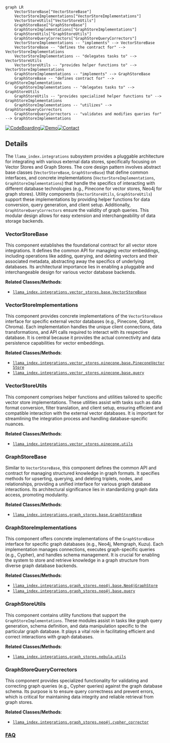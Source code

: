 ```mermaid
graph LR
    VectorStoreBase["VectorStoreBase"]
    VectorStoreImplementations["VectorStoreImplementations"]
    VectorStoreUtils["VectorStoreUtils"]
    GraphStoreBase["GraphStoreBase"]
    GraphStoreImplementations["GraphStoreImplementations"]
    GraphStoreUtils["GraphStoreUtils"]
    GraphStoreQueryCorrectors["GraphStoreQueryCorrectors"]
    VectorStoreImplementations -- "implements" --> VectorStoreBase
    VectorStoreBase -- "defines the contract for" --> VectorStoreImplementations
    VectorStoreImplementations -- "delegates tasks to" --> VectorStoreUtils
    VectorStoreUtils -- "provides helper functions to" --> VectorStoreImplementations
    GraphStoreImplementations -- "implements" --> GraphStoreBase
    GraphStoreBase -- "defines contract for" --> GraphStoreImplementations
    GraphStoreImplementations -- "delegates tasks to" --> GraphStoreUtils
    GraphStoreUtils -- "provides specialized helper functions to" --> GraphStoreImplementations
    GraphStoreImplementations -- "utilizes" --> GraphStoreQueryCorrectors
    GraphStoreQueryCorrectors -- "validates and modifies queries for" --> GraphStoreImplementations
```

[![CodeBoarding](https://img.shields.io/badge/Generated%20by-CodeBoarding-9cf?style=flat-square)](https://github.com/CodeBoarding/GeneratedOnBoardings)[![Demo](https://img.shields.io/badge/Try%20our-Demo-blue?style=flat-square)](https://www.codeboarding.org/demo)[![Contact](https://img.shields.io/badge/Contact%20us%20-%20contact@codeboarding.org-lightgrey?style=flat-square)](mailto:contact@codeboarding.org)

## Details

The `llama_index.integrations` subsystem provides a pluggable architecture for integrating with various external data stores, specifically focusing on Vector Stores and Graph Stores. The core design pattern involves abstract base classes (`VectorStoreBase`, `GraphStoreBase`) that define common interfaces, and concrete implementations (`VectorStoreImplementations`, `GraphStoreImplementations`) that handle the specifics of interacting with different database technologies (e.g., Pinecone for vector stores, Neo4j for graph stores). Utility components (`VectorStoreUtils`, `GraphStoreUtils`) support these implementations by providing helper functions for data conversion, query generation, and client setup. Additionally, `GraphStoreQueryCorrectors` ensure the validity of graph queries. This modular design allows for easy extension and interchangeability of data storage backends.

### VectorStoreBase
This component establishes the foundational contract for all vector store integrations. It defines the common API for managing vector embeddings, including operations like adding, querying, and deleting vectors and their associated metadata, abstracting away the specifics of underlying databases. Its architectural importance lies in enabling a pluggable and interchangeable design for various vector database backends.


**Related Classes/Methods**:

- <a href="https://github.com/run-llama/llama_index/blob/main/" target="_blank" rel="noopener noreferrer">`llama_index.integrations.vector_stores.base.VectorStoreBase`</a>


### VectorStoreImplementations
This component provides concrete implementations of the `VectorStoreBase` interface for specific external vector databases (e.g., Pinecone, Qdrant, Chroma). Each implementation handles the unique client connections, data transformations, and API calls required to interact with its respective database. It is central because it provides the actual connectivity and data persistence capabilities for vector embeddings.


**Related Classes/Methods**:

- <a href="https://github.com/run-llama/llama_index/blob/main/" target="_blank" rel="noopener noreferrer">`llama_index.integrations.vector_stores.pinecone.base.PineconeVectorStore`</a>
- <a href="https://github.com/run-llama/llama_index/blob/main/" target="_blank" rel="noopener noreferrer">`llama_index.integrations.vector_stores.pinecone.base.query`</a>


### VectorStoreUtils
This component comprises helper functions and utilities tailored to specific vector store implementations. These utilities assist with tasks such as data format conversion, filter translation, and client setup, ensuring efficient and compatible interaction with the external vector databases. It is important for streamlining the integration process and handling database-specific nuances.


**Related Classes/Methods**:

- <a href="https://github.com/run-llama/llama_index/blob/main/" target="_blank" rel="noopener noreferrer">`llama_index.integrations.vector_stores.pinecone.utils`</a>


### GraphStoreBase
Similar to `VectorStoreBase`, this component defines the common API and contract for managing structured knowledge in graph formats. It specifies methods for upserting, querying, and deleting triplets, nodes, and relationships, providing a unified interface for various graph database interactions. Its architectural significance lies in standardizing graph data access, promoting modularity.


**Related Classes/Methods**:

- <a href="https://github.com/run-llama/llama_index/blob/main/" target="_blank" rel="noopener noreferrer">`llama_index.integrations.graph_stores.base.GraphStoreBase`</a>


### GraphStoreImplementations
This component offers concrete implementations of the `GraphStoreBase` interface for specific graph databases (e.g., Neo4j, Memgraph, Kuzu). Each implementation manages connections, executes graph-specific queries (e.g., Cypher), and handles schema management. It is crucial for enabling the system to store and retrieve knowledge in a graph structure from diverse graph database backends.


**Related Classes/Methods**:

- <a href="https://github.com/run-llama/llama_index/blob/main/" target="_blank" rel="noopener noreferrer">`llama_index.integrations.graph_stores.neo4j.base.Neo4jGraphStore`</a>
- <a href="https://github.com/run-llama/llama_index/blob/main/" target="_blank" rel="noopener noreferrer">`llama_index.integrations.graph_stores.neo4j.base.query`</a>


### GraphStoreUtils
This component contains utility functions that support the `GraphStoreImplementations`. These modules assist in tasks like graph query generation, schema definition, and data manipulation specific to the particular graph database. It plays a vital role in facilitating efficient and correct interactions with graph databases.


**Related Classes/Methods**:

- <a href="https://github.com/run-llama/llama_index/blob/main/" target="_blank" rel="noopener noreferrer">`llama_index.integrations.graph_stores.nebula.utils`</a>


### GraphStoreQueryCorrectors
This component provides specialized functionality for validating and correcting graph queries (e.g., Cypher queries) against the graph database schema. Its purpose is to ensure query correctness and prevent errors, which is critical for maintaining data integrity and reliable retrieval from graph stores.


**Related Classes/Methods**:

- <a href="https://github.com/run-llama/llama_index/blob/main/" target="_blank" rel="noopener noreferrer">`llama_index.integrations.graph_stores.neo4j.cypher_corrector`</a>




### [FAQ](https://github.com/CodeBoarding/GeneratedOnBoardings/tree/main?tab=readme-ov-file#faq)